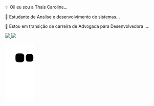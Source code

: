 
 ✨ Oii eu sou a Thais Caroline...

📕  Estudante de Analise e desenvolvimento de sistemas...

🌺 Estou em transição de carreira de Advogada para Desenvolvedora ....

  <a href="https://github.com/Thais Caroline">
  <img height="180em" src="https://github-readme-stats.vercel.app/api?username=thaiscaroline&show_icons=true&theme=dracula&include_all_commits=true&count_private=true"/>
  <img height="180em" src="https://github-readme-stats.vercel.app/api/top-langs/?username=thaiscaroline&layout=compact&langs_count=7&theme=dracula"/>
</div>

 
 
 
  ![Snake animation](https://github.com/rafaballerini/rafaballerini/blob/output/github-contribution-grid-snake.svg)
